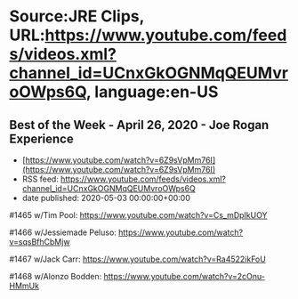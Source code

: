 # Source:JRE Clips, URL:https://www.youtube.com/feeds/videos.xml?channel_id=UCnxGkOGNMqQEUMvroOWps6Q, language:en-US

## Best of the Week - April 26, 2020 - Joe Rogan Experience
 - [https://www.youtube.com/watch?v=6Z9sVpMm76I](https://www.youtube.com/watch?v=6Z9sVpMm76I)
 - RSS feed: https://www.youtube.com/feeds/videos.xml?channel_id=UCnxGkOGNMqQEUMvroOWps6Q
 - date published: 2020-05-03 00:00:00+00:00

#1465 w/Tim Pool:
https://www.youtube.com/watch?v=Cs_mDpIkUOY

#1466 w/Jessiemade Peluso:
https://www.youtube.com/watch?v=sqsBfhCbMjw

#1467 w/Jack Carr:
https://www.youtube.com/watch?v=Ra4522ikFoU

#1468 w/Alonzo Bodden:
https://www.youtube.com/watch?v=2cOnu-HMmUk

